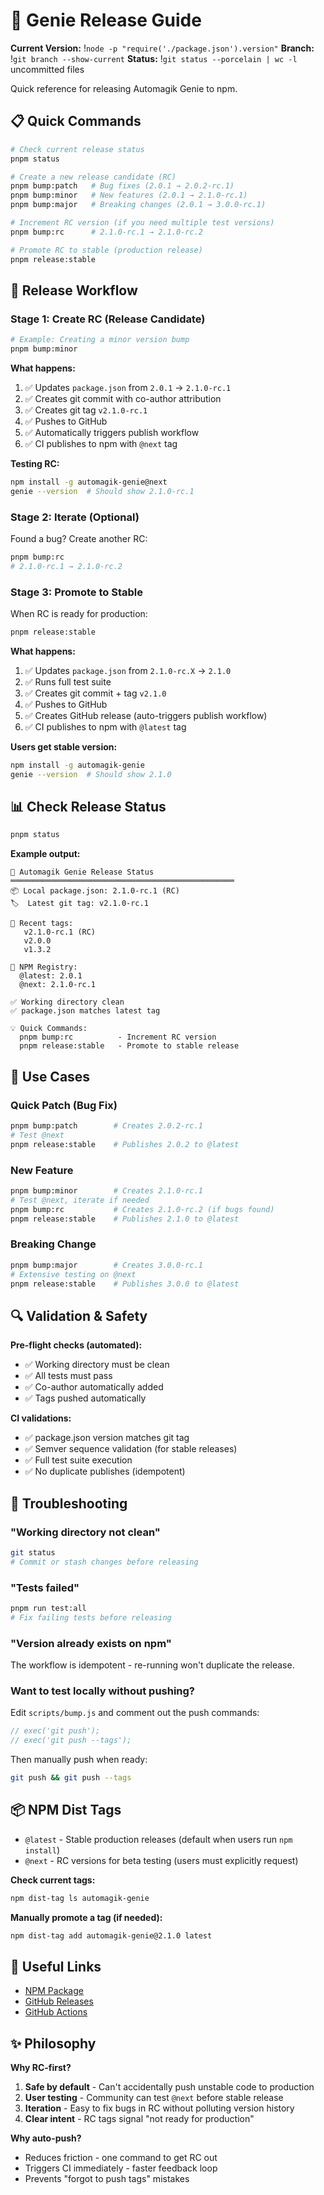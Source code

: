 # 🧞 Genie Release Guide

**Current Version:** !`node -p "require('./package.json').version"`
**Branch:** !`git branch --show-current`
**Status:** !`git status --porcelain | wc -l` uncommitted files

Quick reference for releasing Automagik Genie to npm.

## 📋 Quick Commands

```bash
# Check current release status
pnpm status

# Create a new release candidate (RC)
pnpm bump:patch   # Bug fixes (2.0.1 → 2.0.2-rc.1)
pnpm bump:minor   # New features (2.0.1 → 2.1.0-rc.1)
pnpm bump:major   # Breaking changes (2.0.1 → 3.0.0-rc.1)

# Increment RC version (if you need multiple test versions)
pnpm bump:rc      # 2.1.0-rc.1 → 2.1.0-rc.2

# Promote RC to stable (production release)
pnpm release:stable
```

## 🚀 Release Workflow

### Stage 1: Create RC (Release Candidate)

```bash
# Example: Creating a minor version bump
pnpm bump:minor
```

**What happens:**
1. ✅ Updates `package.json` from `2.0.1` → `2.1.0-rc.1`
2. ✅ Creates git commit with co-author attribution
3. ✅ Creates git tag `v2.1.0-rc.1`
4. ✅ Pushes to GitHub
5. ✅ Automatically triggers publish workflow
6. ✅ CI publishes to npm with `@next` tag

**Testing RC:**
```bash
npm install -g automagik-genie@next
genie --version  # Should show 2.1.0-rc.1
```

### Stage 2: Iterate (Optional)

Found a bug? Create another RC:

```bash
pnpm bump:rc
# 2.1.0-rc.1 → 2.1.0-rc.2
```

### Stage 3: Promote to Stable

When RC is ready for production:

```bash
pnpm release:stable
```

**What happens:**
1. ✅ Updates `package.json` from `2.1.0-rc.X` → `2.1.0`
2. ✅ Runs full test suite
3. ✅ Creates git commit + tag `v2.1.0`
4. ✅ Pushes to GitHub
5. ✅ Creates GitHub release (auto-triggers publish workflow)
6. ✅ CI publishes to npm with `@latest` tag

**Users get stable version:**
```bash
npm install -g automagik-genie
genie --version  # Should show 2.1.0
```

## 📊 Check Release Status

```bash
pnpm status
```

**Example output:**
```
🧞 Automagik Genie Release Status
══════════════════════════════════════════════════
📦 Local package.json: 2.1.0-rc.1 (RC)
🏷️  Latest git tag: v2.1.0-rc.1

📜 Recent tags:
   v2.1.0-rc.1 (RC)
   v2.0.0
   v1.3.2

📡 NPM Registry:
  @latest: 2.0.1
  @next: 2.1.0-rc.1

✅ Working directory clean
✅ package.json matches latest tag

💡 Quick Commands:
  pnpm bump:rc          - Increment RC version
  pnpm release:stable   - Promote to stable release
```

## 🎯 Use Cases

### Quick Patch (Bug Fix)
```bash
pnpm bump:patch        # Creates 2.0.2-rc.1
# Test @next
pnpm release:stable    # Publishes 2.0.2 to @latest
```

### New Feature
```bash
pnpm bump:minor        # Creates 2.1.0-rc.1
# Test @next, iterate if needed
pnpm bump:rc           # Creates 2.1.0-rc.2 (if bugs found)
pnpm release:stable    # Publishes 2.1.0 to @latest
```

### Breaking Change
```bash
pnpm bump:major        # Creates 3.0.0-rc.1
# Extensive testing on @next
pnpm release:stable    # Publishes 3.0.0 to @latest
```

## 🔍 Validation & Safety

**Pre-flight checks (automated):**
- ✅ Working directory must be clean
- ✅ All tests must pass
- ✅ Co-author automatically added
- ✅ Tags pushed automatically

**CI validations:**
- ✅ package.json version matches git tag
- ✅ Semver sequence validation (for stable releases)
- ✅ Full test suite execution
- ✅ No duplicate publishes (idempotent)

## 🚨 Troubleshooting

### "Working directory not clean"
```bash
git status
# Commit or stash changes before releasing
```

### "Tests failed"
```bash
pnpm run test:all
# Fix failing tests before releasing
```

### "Version already exists on npm"
The workflow is idempotent - re-running won't duplicate the release.

### Want to test locally without pushing?
Edit `scripts/bump.js` and comment out the push commands:
```javascript
// exec('git push');
// exec('git push --tags');
```

Then manually push when ready:
```bash
git push && git push --tags
```

## 📦 NPM Dist Tags

- `@latest` - Stable production releases (default when users run `npm install`)
- `@next` - RC versions for beta testing (users must explicitly request)

**Check current tags:**
```bash
npm dist-tag ls automagik-genie
```

**Manually promote a tag (if needed):**
```bash
npm dist-tag add automagik-genie@2.1.0 latest
```

## 🔗 Useful Links

- [NPM Package](https://www.npmjs.com/package/automagik-genie)
- [GitHub Releases](https://github.com/namastexlabs/automagik-genie/releases)
- [GitHub Actions](https://github.com/namastexlabs/automagik-genie/actions)

## ✨ Philosophy

**Why RC-first?**
1. **Safe by default** - Can't accidentally push unstable code to production
2. **User testing** - Community can test `@next` before stable release
3. **Iteration** - Easy to fix bugs in RC without polluting version history
4. **Clear intent** - RC tags signal "not ready for production"

**Why auto-push?**
- Reduces friction - one command to get RC out
- Triggers CI immediately - faster feedback loop
- Prevents "forgot to push tags" mistakes
